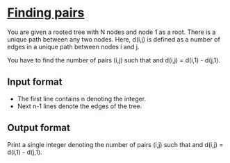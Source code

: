 # [Finding pairs][link]

You are given a rooted tree with N nodes and node 1 as a root. There is a unique path between any two nodes. Here, d(i,j) is defined as a number of edges in a unique path between nodes i and j.

You have to find the number of pairs (i,j) such that and d(i,j) = d(i,1) - d(j,1).

## Input format

- The first line contains n denoting the integer.
- Next n-1 lines denote the edges of the tree.

## Output format

Print a single integer denoting the number of pairs (i,j) such that and d(i,j) = d(i,1) - d(j,1).

[link]: https://www.hackerearth.com/practice/algorithms/graphs/depth-first-search/practice-problems/algorithm/find-pairs-4-699bc085/
